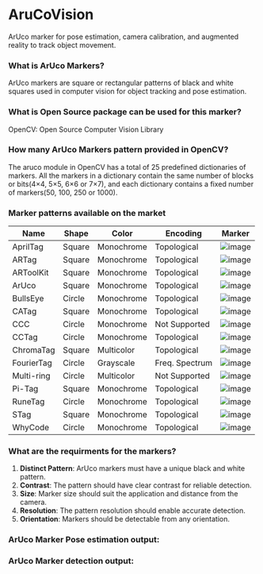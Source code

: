 # AruCoVision
ArUco marker for pose estimation, camera calibration, and augmented reality to track object movement.

### What is ArUco Markers?
ArUco markers are square or rectangular patterns of black and white squares used in computer vision for object tracking and pose estimation.

### What is Open Source package can be used for this marker?
OpenCV: Open Source Computer Vision Library 
### How many ArUco Markers pattern provided in OpenCV?
The aruco module in OpenCV has a total of 25 predefined dictionaries of markers. 
All the markers in a dictionary contain the same number of blocks or bits(4×4, 5×5, 6×6 or 7×7), and each dictionary contains a fixed number of markers(50, 100, 250 or 1000).

### Marker patterns available on the market

| Name      | Shape   | Color      | Encoding      | Marker                                                                                                    |
|-----------|---------|------------|---------------|-----------------------------------------------------------------------------------------------------------|
| AprilTag  | Square  | Monochrome | Topological   | ![image](https://github.com/Arwa-Fawzy/AruCoVision/assets/101527083/2a576aa2-fb1e-48e9-ae85-2be51e104a28) | 
| ARTag     | Square  | Monochrome | Topological   | ![image](https://github.com/Arwa-Fawzy/AruCoVision/assets/101527083/7a753a51-4c3c-4375-9366-97f885298cdd) | 
| ARToolKit | Square  | Monochrome | Topological   | ![image](https://github.com/Arwa-Fawzy/AruCoVision/assets/101527083/ebe39f1b-4230-4ab7-86da-55bfbb7f32f8) | 
| ArUco     | Square  | Monochrome | Topological   | ![image](https://github.com/Arwa-Fawzy/AruCoVision/assets/101527083/776deb7d-a9be-4af5-b33b-5f8bb5211d83) | 
| BullsEye  | Circle  | Monochrome | Topological   | ![image](https://github.com/Arwa-Fawzy/AruCoVision/assets/101527083/98b9a514-a909-44ef-b881-4258c7c5734a) | 
| CATag     | Square  | Monochrome | Topological   | ![image](https://github.com/Arwa-Fawzy/AruCoVision/assets/101527083/6421dc40-1b36-4a90-8b2f-2d1794e7a904) | 
| CCC       | Circle  | Monochrome | Not Supported | ![image](https://github.com/Arwa-Fawzy/AruCoVision/assets/101527083/ea6e29ef-d433-4e9a-8a0e-ceaaebd61d46) |
| CCTag     | Circle  | Monochrome | Topological   | ![image](https://github.com/Arwa-Fawzy/AruCoVision/assets/101527083/3530e90c-8d63-4b6b-8018-017c69b3a6e4) | 
| ChromaTag | Square  | Multicolor | Topological   | ![image](https://github.com/Arwa-Fawzy/AruCoVision/assets/101527083/560e0147-9adb-4b7c-8ab4-6c8b58c255a4) | 
| FourierTag| Circle  | Grayscale  | Freq. Spectrum| ![image](https://github.com/Arwa-Fawzy/AruCoVision/assets/101527083/de0f5c9c-925a-4fca-9c2c-0c3932c95677) | 
| Multi-ring| Circle  | Multicolor | Not Supported | ![image](https://github.com/Arwa-Fawzy/AruCoVision/assets/101527083/f610b9e6-abfb-49da-ab1e-411bb1149a5d) | 
| Pi-Tag    | Square  | Monochrome | Topological   | ![image](https://github.com/Arwa-Fawzy/AruCoVision/assets/101527083/e48d2d86-4639-44dc-a53e-bcf57fab1435) |
| RuneTag   | Circle  | Monochrome | Topological   | ![image](https://github.com/Arwa-Fawzy/AruCoVision/assets/101527083/5f0537d1-5a94-4978-9632-d09bd13ebb55) |
| STag      | Square  | Monochrome | Topological   | ![image](https://github.com/Arwa-Fawzy/AruCoVision/assets/101527083/db0fce55-62cd-492e-bb3b-79334ffcc5c8) |
| WhyCode   | Circle  | Monochrome | Topological   | ![image](https://github.com/Arwa-Fawzy/AruCoVision/assets/101527083/18f0576f-9459-4fb2-ba4b-140ff52676ca) | 

### What are the requirments for the markers?

1. **Distinct Pattern**: ArUco markers must have a unique black and white pattern.
2. **Contrast**: The pattern should have clear contrast for reliable detection.
3. **Size**: Marker size should suit the application and distance from the camera.
4. **Resolution**: The pattern resolution should enable accurate detection.
5. **Orientation**: Markers should be detectable from any orientation.


### ArUco Marker Pose estimation output:


### ArUco Marker detection output:



